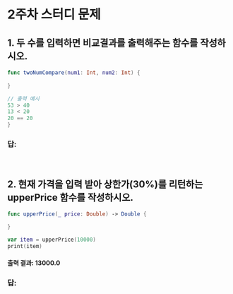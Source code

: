 # 2주차 스터디 문제
## 1. 두 수를 입력하면 비교결과를 출력해주는 함수를 작성하시오.

```swift
func twoNumCompare(num1: Int, num2: Int) {
  
}
```
```swift
// 출력 예시
53 > 40
13 < 20
20 == 20
}
```

### 답: 
&nbsp;
&nbsp;
&nbsp;

## 2. 현재 가격을 입력 받아 상한가(30%)를 리턴하는 upperPrice 함수를 작성하시오.

```swift
func upperPrice(_ price: Double) -> Double {

}
```

```swift
var item = upperPrice(10000)
print(item)
```
#### 출력 결과: 13000.0


### 답:


&nbsp;
&nbsp;
&nbsp;

